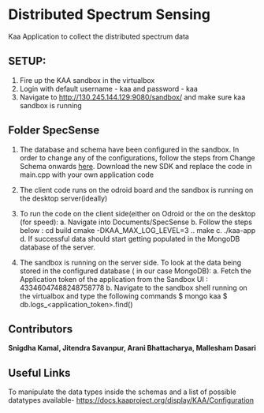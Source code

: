 # Distributed Spectrum Sensing
Kaa Application to collect the distributed spectrum data

## SETUP:
1. Fire up the KAA sandbox in the virtualbox
2. Login with default username - kaa and password - kaa
3. Navigate to http://130.245.144.129:9080/sandbox/ and make sure kaa sandbox is running 

## Folder SpecSense
1. The database and schema have been configured in the sandbox. 
    In order to change any of the configurations, follow the steps from Change Schema onwards [here](https://kaaproject.github.io/kaa/docs/v0.10.0/Programming-guide/Your-first-Kaa-application/). 
        Download the new SDK and replace the code in main.cpp with your own application code

2. The client code runs on the odroid board and the sandbox is running on the desktop server(ideally)
3. To run the code on the client side(either on Odroid or the on the desktop (for speed):
    a. Navigate into Documents/SpecSense
    b. Follow the steps below :
        cd build
        cmake -DKAA_MAX_LOG_LEVEL=3 ..
        make
    c. ./kaa-app
    d. If successful data should start getting populated in the MongoDB database of the server.

4. The sandbox is running on the server side. To look at the data being stored in the configured database ( in our case MongoDB):
    a. Fetch the Application token of the application from the Sandbox UI : 43346047488248758778
    b. Navigate to the sandbox shell running on the virtualbox and type the following commands
        $ mongo kaa
        $ db.logs_<application_token>.find()

## Contributors
**Snigdha Kamal, Jitendra Savanpur, Arani Bhattacharya, Mallesham Dasari**

## Useful Links
To manipulate the data types inside the schemas and a list of possible datatypes available-
https://docs.kaaproject.org/display/KAA/Configuration

